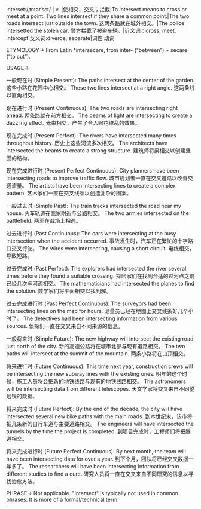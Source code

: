 interset:/ˌɪntərˈsɛt/ | v. |使相交，交叉；拦截|To intersect means to cross or meet at a point. Two lines intersect if they share a common point.|The two roads intersect just outside the town. 这两条路就在城外相交。|The police intersetted the stolen car. 警方拦截了被盗车辆。|近义词：cross, meet, intercept|反义词:diverge, separate|词性:动词


ETYMOLOGY->
From Latin *intersecāre, from inter- (“between”) + secāre (“to cut”).


USAGE->

一般现在时 (Simple Present):
The paths intersect at the center of the garden.  这些小路在花园中心相交。
These two lines intersect at a right angle. 这两条线以直角相交。

现在进行时 (Present Continuous):
The two roads are intersecting right ahead.  两条路就在前方相交。
The beams of light are intersecting to create a dazzling effect.  光束相交，产生了令人眼花缭乱的效果。

现在完成时 (Present Perfect):
The rivers have intersected many times throughout history.  历史上这些河流多次相交。
The architects have intersected the beams to create a strong structure.  建筑师将梁相交以创建坚固的结构。

现在完成进行时 (Present Perfect Continuous):
City planners have been intersecting roads to improve traffic flow.  城市规划者一直在交叉道路以改善交通流量。
The artists have been intersecting lines to create a complex pattern.  艺术家们一直在交叉线条以创造复杂的图案。

一般过去时 (Simple Past):
The train tracks intersected the road near my house.  火车轨道在我家附近与公路相交。
The two armies intersected on the battlefield. 两军在战场上相遇。

过去进行时 (Past Continuous):
The cars were intersecting at the busy intersection when the accident occurred. 事故发生时，汽车正在繁忙的十字路口交叉行驶。
The wires were intersecting, causing a short circuit. 电线相交，导致短路。


过去完成时 (Past Perfect):
The explorers had intersected the river several times before they found a suitable crossing. 探险家们在找到合适的过河点之前已经几次与河流相交。
The mathematicians had intersected the planes to find the solution. 数学家们将平面相交以找到解。

过去完成进行时 (Past Perfect Continuous):
The surveyors had been intersecting lines on the map for hours. 测量员已经在地图上交叉线条好几个小时了。
The detectives had been intersecting information from various sources.  侦探们一直在交叉来自不同来源的信息。


一般将来时 (Simple Future):
The new highway will intersect the existing road just north of the city. 新的高速公路将在城市北部与现有道路相交。
The two paths will intersect at the summit of the mountain.  两条小路将在山顶相交。

将来进行时 (Future Continuous):
This time next year, construction crews will be intersecting the new subway lines with the existing ones. 明年的这个时候，施工人员将会把新的地铁线路与现有的地铁线路相交。
The astronomers will be intersecting data from different telescopes. 天文学家将交叉来自不同望远镜的数据。


将来完成时 (Future Perfect):
By the end of the decade, the city will have intersected several new bike paths with the main roads. 到本世纪末，该市将把几条新的自行车道与主要道路相交。
The engineers will have intersected the tunnels by the time the project is completed.  到项目完成时，工程师们将把隧道相交。

将来完成进行时 (Future Perfect Continuous):
By next month, the team will have been intersecting data for over a year. 到下个月，团队将已经交叉数据一年多了。
The researchers will have been intersecting information from different studies to find a cure.  研究人员将一直在交叉来自不同研究的信息以寻找治愈方法。


PHRASE->
Not applicable.  "Intersect" is typically not used in common phrases.  It is more of a formal/technical term.
